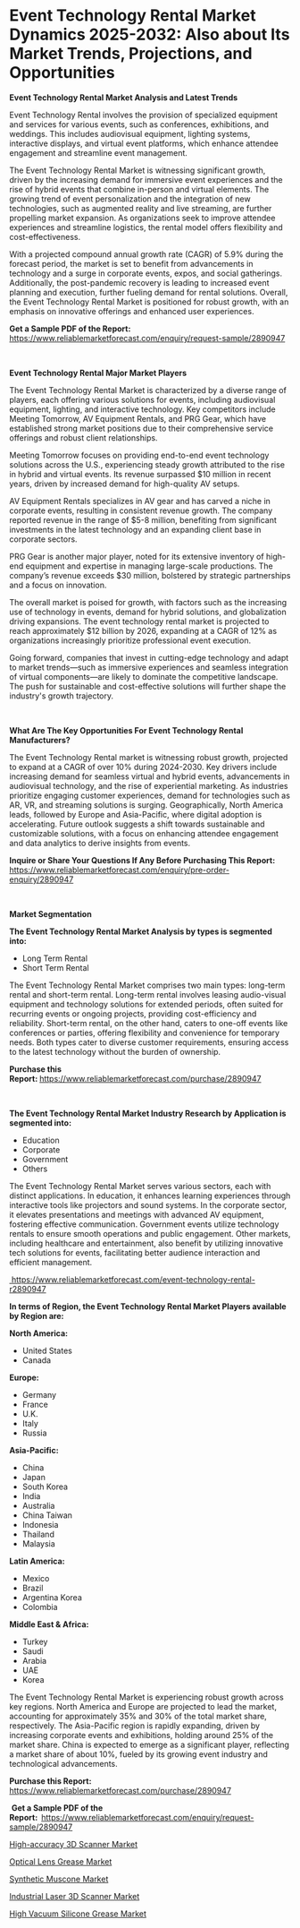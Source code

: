<p><h1>Event Technology Rental Market Dynamics 2025-2032: Also about Its Market Trends, Projections, and Opportunities</h1></p><p><strong>Event Technology Rental Market Analysis and Latest Trends</strong></p>
<p><p>Event Technology Rental involves the provision of specialized equipment and services for various events, such as conferences, exhibitions, and weddings. This includes audiovisual equipment, lighting systems, interactive displays, and virtual event platforms, which enhance attendee engagement and streamline event management.</p><p>The Event Technology Rental Market is witnessing significant growth, driven by the increasing demand for immersive event experiences and the rise of hybrid events that combine in-person and virtual elements. The growing trend of event personalization and the integration of new technologies, such as augmented reality and live streaming, are further propelling market expansion. As organizations seek to improve attendee experiences and streamline logistics, the rental model offers flexibility and cost-effectiveness.</p><p>With a projected compound annual growth rate (CAGR) of 5.9% during the forecast period, the market is set to benefit from advancements in technology and a surge in corporate events, expos, and social gatherings. Additionally, the post-pandemic recovery is leading to increased event planning and execution, further fueling demand for rental solutions. Overall, the Event Technology Rental Market is positioned for robust growth, with an emphasis on innovative offerings and enhanced user experiences.</p></p>
<p><strong>Get a Sample PDF of the Report:&nbsp;</strong> <a href="https://www.reliablemarketforecast.com/enquiry/request-sample/2890947?utm_campaign=1097&utm_medium=2&utm_source=Github&utm_content=ia&utm_term=14032025&utm_id=event-technology-rental">https://www.reliablemarketforecast.com/enquiry/request-sample/2890947</a></p>
<p>&nbsp;</p>
<p><strong>Event Technology Rental Major Market Players</strong></p>
<p><p>The Event Technology Rental Market is characterized by a diverse range of players, each offering various solutions for events, including audiovisual equipment, lighting, and interactive technology. Key competitors include Meeting Tomorrow, AV Equipment Rentals, and PRG Gear, which have established strong market positions due to their comprehensive service offerings and robust client relationships.</p><p>Meeting Tomorrow focuses on providing end-to-end event technology solutions across the U.S., experiencing steady growth attributed to the rise in hybrid and virtual events. Its revenue surpassed $10 million in recent years, driven by increased demand for high-quality AV setups. </p><p>AV Equipment Rentals specializes in AV gear and has carved a niche in corporate events, resulting in consistent revenue growth. The company reported revenue in the range of $5-8 million, benefiting from significant investments in the latest technology and an expanding client base in corporate sectors.</p><p>PRG Gear is another major player, noted for its extensive inventory of high-end equipment and expertise in managing large-scale productions. The company’s revenue exceeds $30 million, bolstered by strategic partnerships and a focus on innovation.</p><p>The overall market is poised for growth, with factors such as the increasing use of technology in events, demand for hybrid solutions, and globalization driving expansions. The event technology rental market is projected to reach approximately $12 billion by 2026, expanding at a CAGR of 12% as organizations increasingly prioritize professional event execution.</p><p>Going forward, companies that invest in cutting-edge technology and adapt to market trends—such as immersive experiences and seamless integration of virtual components—are likely to dominate the competitive landscape. The push for sustainable and cost-effective solutions will further shape the industry's growth trajectory.</p></p>
<p>&nbsp;</p>
<p><strong>What Are The Key Opportunities For Event Technology Rental Manufacturers?</strong></p>
<p><p>The Event Technology Rental market is witnessing robust growth, projected to expand at a CAGR of over 10% during 2024-2030. Key drivers include increasing demand for seamless virtual and hybrid events, advancements in audiovisual technology, and the rise of experiential marketing. As industries prioritize engaging customer experiences, demand for technologies such as AR, VR, and streaming solutions is surging. Geographically, North America leads, followed by Europe and Asia-Pacific, where digital adoption is accelerating. Future outlook suggests a shift towards sustainable and customizable solutions, with a focus on enhancing attendee engagement and data analytics to derive insights from events.</p></p>
<p><strong>Inquire or Share Your Questions If Any Before Purchasing This Report:</strong> <a href="https://www.reliablemarketforecast.com/enquiry/pre-order-enquiry/2890947?utm_campaign=1097&utm_medium=2&utm_source=Github&utm_content=ia&utm_term=14032025&utm_id=event-technology-rental">https://www.reliablemarketforecast.com/enquiry/pre-order-enquiry/2890947</a></p>
<p>&nbsp;</p>
<p><strong>Market Segmentation</strong></p>
<p><strong>The Event Technology Rental Market Analysis by types is segmented into:</strong></p>
<p><ul><li>Long Term Rental</li><li>Short Term Rental</li></ul></p>
<p><p>The Event Technology Rental Market comprises two main types: long-term rental and short-term rental. Long-term rental involves leasing audio-visual equipment and technology solutions for extended periods, often suited for recurring events or ongoing projects, providing cost-efficiency and reliability. Short-term rental, on the other hand, caters to one-off events like conferences or parties, offering flexibility and convenience for temporary needs. Both types cater to diverse customer requirements, ensuring access to the latest technology without the burden of ownership.</p></p>
<p><strong>Purchase this Report:&nbsp;</strong><a href="https://www.reliablemarketforecast.com/purchase/2890947?utm_campaign=1097&utm_medium=2&utm_source=Github&utm_content=ia&utm_term=14032025&utm_id=event-technology-rental">https://www.reliablemarketforecast.com/purchase/2890947</a></p>
<p>&nbsp;</p>
<p><strong>The Event Technology Rental Market Industry Research by Application is segmented into:</strong></p>
<p><ul><li>Education</li><li>Corporate</li><li>Government</li><li>Others</li></ul></p>
<p><p>The Event Technology Rental Market serves various sectors, each with distinct applications. In education, it enhances learning experiences through interactive tools like projectors and sound systems. In the corporate sector, it elevates presentations and meetings with advanced AV equipment, fostering effective communication. Government events utilize technology rentals to ensure smooth operations and public engagement. Other markets, including healthcare and entertainment, also benefit by utilizing innovative tech solutions for events, facilitating better audience interaction and efficient management.</p></p>
<p><a href="https://www.reliablemarketforecast.com/event-technology-rental-r2890947?utm_campaign=1097&utm_medium=2&utm_source=Github&utm_content=ia&utm_term=14032025&utm_id=event-technology-rental">&nbsp;https://www.reliablemarketforecast.com/event-technology-rental-r2890947</a></p>
<p><strong>In terms of Region, the Event Technology Rental Market Players available by Region are:</strong></p>
<p>
    <p> <strong> North America: </strong>
        <ul>
            <li>United States</li>
            <li>Canada</li>
        </ul>
        </p> 
    <p> <strong> Europe: </strong>
        <ul>
            <li>Germany</li>
            <li>France</li>
            <li>U.K.</li>
            <li>Italy</li>
            <li>Russia</li>
        </ul>
        </p> 
    <p> <strong> Asia-Pacific: </strong>
        <ul>
            <li>China</li>
            <li>Japan</li>
            <li>South Korea</li>
            <li>India</li>
            <li>Australia</li>
            <li>China Taiwan</li>
            <li>Indonesia</li>
            <li>Thailand</li>
            <li>Malaysia</li>
        </ul>
        </p> 
    <p> <strong> Latin America: </strong>
        <ul>
            <li>Mexico</li>
            <li>Brazil</li>
            <li>Argentina Korea</li>
            <li>Colombia</li>
        </ul>
        </p> 
    <p> <strong> Middle East & Africa: </strong>
        <ul>
            <li>Turkey</li>
            <li>Saudi</li>
            <li>Arabia</li>
            <li>UAE</li>
            <li>Korea</li>
        </ul>
    </p>
    </p>
<p><p>The Event Technology Rental Market is experiencing robust growth across key regions. North America and Europe are projected to lead the market, accounting for approximately 35% and 30% of the total market share, respectively. The Asia-Pacific region is rapidly expanding, driven by increasing corporate events and exhibitions, holding around 25% of the market share. China is expected to emerge as a significant player, reflecting a market share of about 10%, fueled by its growing event industry and technological advancements.</p></p>
<p><strong>Purchase this Report: </strong><a href="https://www.reliablemarketforecast.com/purchase/2890947?utm_campaign=1097&utm_medium=2&utm_source=Github&utm_content=ia&utm_term=14032025&utm_id=event-technology-rental">https://www.reliablemarketforecast.com/purchase/2890947</a></p>
<p>&nbsp;<strong>Get a Sample PDF of the Report:&nbsp;&nbsp;</strong><a href="https://www.reliablemarketforecast.com/enquiry/request-sample/2890947?utm_campaign=1097&utm_medium=2&utm_source=Github&utm_content=ia&utm_term=14032025&utm_id=event-technology-rental">https://www.reliablemarketforecast.com/enquiry/request-sample/2890947</a></p>
<p><strong></strong></p>
<p><p><a href="https://github.com/raaschadonle/Market-Research-Report-List-1/blob/main/high-accuracy-3d-scanner-market.md?utm_campaign=1097&utm_medium=2&utm_source=Github&utm_content=ia&utm_term=14032025&utm_id=event-technology-rental">High-accuracy 3D Scanner Market</a></p><p><a href="https://github.com/kovasovitzzg/Market-Research-Report-List-1/blob/main/optical-lens-grease-market.md?utm_campaign=1097&utm_medium=2&utm_source=Github&utm_content=ia&utm_term=14032025&utm_id=event-technology-rental">Optical Lens Grease Market</a></p><p><a href="https://github.com/fendtdjunawo/Market-Research-Report-List-1/blob/main/synthetic-muscone-market.md?utm_campaign=1097&utm_medium=2&utm_source=Github&utm_content=ia&utm_term=14032025&utm_id=event-technology-rental">Synthetic Muscone Market</a></p><p><a href="https://github.com/danzopachllq/Market-Research-Report-List-1/blob/main/industrial-laser-3d-scanner-market.md?utm_campaign=1097&utm_medium=2&utm_source=Github&utm_content=ia&utm_term=14032025&utm_id=event-technology-rental">Industrial Laser 3D Scanner Market</a></p><p><a href="https://github.com/palenjeppecd/Market-Research-Report-List-1/blob/main/high-vacuum-silicone-grease-market.md?utm_campaign=1097&utm_medium=2&utm_source=Github&utm_content=ia&utm_term=14032025&utm_id=event-technology-rental">High Vacuum Silicone Grease Market</a></p></p>